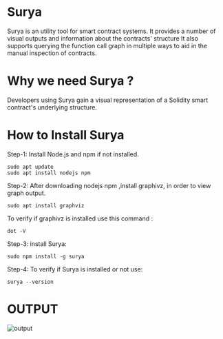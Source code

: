 # Surya 
Surya is an utility tool for smart contract systems. 
It provides a number of visual outputs and information about the contracts' structure
It also supports querying the function call graph in multiple ways to aid in the manual inspection of contracts.
 # Why we need Surya ?
 
Developers using Surya gain a visual representation of a Solidity smart contract's underlying structure.


# How to Install Surya
Step-1: Install Node.js and npm if not installed.
```
sudo apt update
sudo apt install nodejs npm
```
Step-2: After downloading nodejs npm ,install graphivz, in order to view graph output.
```
sudo apt install graphviz
```
To verify if graphivz is installed use this command :
```
dot -V
```
Step-3: install Surya:
```
sudo npm install -g surya
```
Step-4: To verify if Surya is installed or not use:
```
surya --version
```
# OUTPUT


![output](https://github.com/SandeepKumar0509/Solidity--Security_audit-Blockchain-/assets/143065262/1d98f71b-8fff-487e-8e47-ffe8608d94f7)
